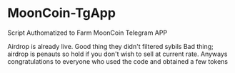 # MoonCoin-TgApp
Script Authomatized to Farm MoonCoin Telegram APP

Airdrop is already live. Good thing they didn't filtered sybils
Bad thing; airdrop is penauts so hold if you don't wish to sell at current rate. Anyways congratulations to everyone who used the code and obtained a few tokens
